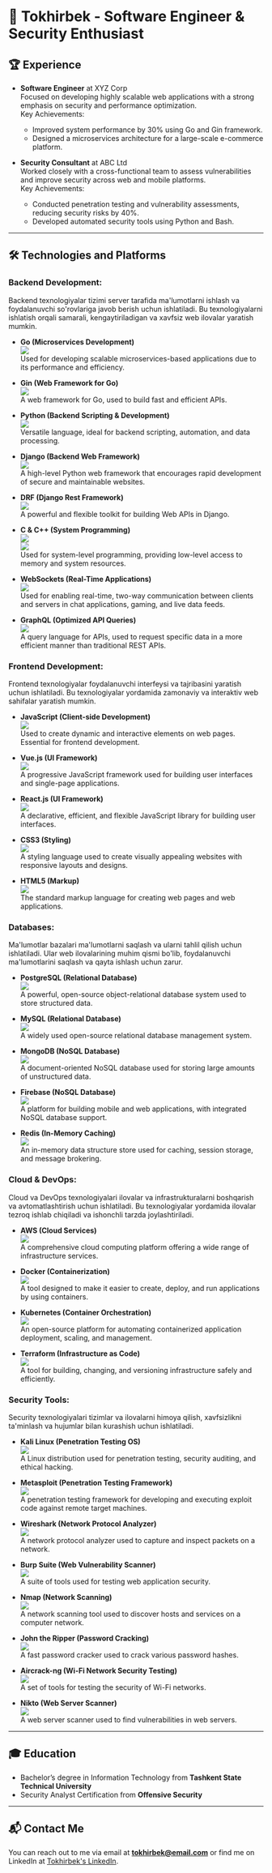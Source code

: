# 🚀 Tokhirbek - Software Engineer & Security Enthusiast

## 🏆 Experience

- **Software Engineer** at XYZ Corp  
  Focused on developing highly scalable web applications with a strong emphasis on security and performance optimization.  
  Key Achievements: 
  - Improved system performance by 30% using Go and Gin framework.  
  - Designed a microservices architecture for a large-scale e-commerce platform.

- **Security Consultant** at ABC Ltd  
  Worked closely with a cross-functional team to assess vulnerabilities and improve security across web and mobile platforms.  
  Key Achievements: 
  - Conducted penetration testing and vulnerability assessments, reducing security risks by 40%.  
  - Developed automated security tools using Python and Bash.

---

## 🛠 Technologies and Platforms

### Backend Development:
Backend texnologiyalar tizimi server tarafida ma'lumotlarni ishlash va foydalanuvchi so'rovlariga javob berish uchun ishlatiladi. Bu texnologiyalarni ishlatish orqali samarali, kengaytiriladigan va xavfsiz web ilovalar yaratish mumkin.

- **Go (Microservices Development)**  
  <img src="https://img.shields.io/badge/Go-00ADD8?style=for-the-badge&logo=go&logoColor=white"/>  
  Used for developing scalable microservices-based applications due to its performance and efficiency.

- **Gin (Web Framework for Go)**  
  <img src="https://img.shields.io/badge/Gin_Gonic-00ADD8?style=for-the-badge&logo=go&logoColor=white"/>  
  A web framework for Go, used to build fast and efficient APIs.

- **Python (Backend Scripting & Development)**  
  <img src="https://img.shields.io/badge/Python-3776AB?style=for-the-badge&logo=python&logoColor=white"/>  
  Versatile language, ideal for backend scripting, automation, and data processing.

- **Django (Backend Web Framework)**  
  <img src="https://img.shields.io/badge/Django-092E20?style=for-the-badge&logo=django&logoColor=white"/>  
  A high-level Python web framework that encourages rapid development of secure and maintainable websites.

- **DRF (Django Rest Framework)**  
  <img src="https://img.shields.io/badge/DRF-red?style=for-the-badge&logo=django&logoColor=white"/>  
  A powerful and flexible toolkit for building Web APIs in Django.

- **C & C++ (System Programming)**  
  <img src="https://img.shields.io/badge/C-00599C?style=for-the-badge&logo=c&logoColor=white"/>  
  <img src="https://img.shields.io/badge/C%2B%2B-00599C?style=for-the-badge&logo=cplusplus&logoColor=white"/>  
  Used for system-level programming, providing low-level access to memory and system resources.

- **WebSockets (Real-Time Applications)**  
  <img src="https://img.shields.io/badge/WebSocket-2E86C1?style=for-the-badge&logo=websocket&logoColor=white"/>  
  Used for enabling real-time, two-way communication between clients and servers in chat applications, gaming, and live data feeds.

- **GraphQL (Optimized API Queries)**  
  <img src="https://img.shields.io/badge/GraphQL-E10098?style=for-the-badge&logo=graphql&logoColor=white"/>  
  A query language for APIs, used to request specific data in a more efficient manner than traditional REST APIs.

### Frontend Development:
Frontend texnologiyalar foydalanuvchi interfeysi va tajribasini yaratish uchun ishlatiladi. Bu texnologiyalar yordamida zamonaviy va interaktiv web sahifalar yaratish mumkin.

- **JavaScript (Client-side Development)**  
  <img src="https://img.shields.io/badge/JavaScript-F7DF1E?style=for-the-badge&logo=javascript&logoColor=black"/>  
  Used to create dynamic and interactive elements on web pages. Essential for frontend development.

- **Vue.js (UI Framework)**  
  <img src="https://img.shields.io/badge/Vue.js-4FC08D?style=for-the-badge&logo=vue.js&logoColor=white"/>  
  A progressive JavaScript framework used for building user interfaces and single-page applications.

- **React.js (UI Framework)**  
  <img src="https://img.shields.io/badge/React-61DAFB?style=for-the-badge&logo=react&logoColor=black"/>  
  A declarative, efficient, and flexible JavaScript library for building user interfaces.

- **CSS3 (Styling)**  
  <img src="https://img.shields.io/badge/CSS3-1572B6?style=for-the-badge&logo=css3&logoColor=white"/>  
  A styling language used to create visually appealing websites with responsive layouts and designs.

- **HTML5 (Markup)**  
  <img src="https://img.shields.io/badge/HTML5-E34F26?style=for-the-badge&logo=html5&logoColor=white"/>  
  The standard markup language for creating web pages and web applications.

### Databases:
Ma'lumotlar bazalari ma'lumotlarni saqlash va ularni tahlil qilish uchun ishlatiladi. Ular web ilovalarining muhim qismi bo'lib, foydalanuvchi ma'lumotlarini saqlash va qayta ishlash uchun zarur.

- **PostgreSQL (Relational Database)**  
  <img src="https://img.shields.io/badge/PostgreSQL-336791?style=for-the-badge&logo=postgresql&logoColor=white"/>  
  A powerful, open-source object-relational database system used to store structured data.

- **MySQL (Relational Database)**  
  <img src="https://img.shields.io/badge/MySQL-4479A1?style=for-the-badge&logo=mysql&logoColor=white"/>  
  A widely used open-source relational database management system.

- **MongoDB (NoSQL Database)**  
  <img src="https://img.shields.io/badge/MongoDB-47A248?style=for-the-badge&logo=mongodb&logoColor=white"/>  
  A document-oriented NoSQL database used for storing large amounts of unstructured data.

- **Firebase (NoSQL Database)**  
  <img src="https://img.shields.io/badge/Firebase-FFCB2F?style=for-the-badge&logo=firebase&logoColor=white"/>  
  A platform for building mobile and web applications, with integrated NoSQL database support.

- **Redis (In-Memory Caching)**  
  <img src="https://img.shields.io/badge/Redis-DC382D?style=for-the-badge&logo=redis&logoColor=white"/>  
  An in-memory data structure store used for caching, session storage, and message brokering.

### Cloud & DevOps:
Cloud va DevOps texnologiyalari ilovalar va infrastrukturalarni boshqarish va avtomatlashtirish uchun ishlatiladi. Bu texnologiyalar yordamida ilovalar tezroq ishlab chiqiladi va ishonchli tarzda joylashtiriladi.

- **AWS (Cloud Services)**  
  <img src="https://img.shields.io/badge/Amazon_AWS-232F3E?style=for-the-badge&logo=amazonaws&logoColor=white"/>  
  A comprehensive cloud computing platform offering a wide range of infrastructure services.

- **Docker (Containerization)**  
  <img src="https://img.shields.io/badge/Docker-2496ED?style=for-the-badge&logo=docker&logoColor=white"/>  
  A tool designed to make it easier to create, deploy, and run applications by using containers.

- **Kubernetes (Container Orchestration)**  
  <img src="https://img.shields.io/badge/Kubernetes-326CE5?style=for-the-badge&logo=kubernetes&logoColor=white"/>  
  An open-source platform for automating containerized application deployment, scaling, and management.

- **Terraform (Infrastructure as Code)**  
  <img src="https://img.shields.io/badge/Terraform-7B42BC?style=for-the-badge&logo=terraform&logoColor=white"/>  
  A tool for building, changing, and versioning infrastructure safely and efficiently.

### Security Tools:
Security texnologiyalari tizimlar va ilovalarni himoya qilish, xavfsizlikni ta'minlash va hujumlar bilan kurashish uchun ishlatiladi.

- **Kali Linux (Penetration Testing OS)**  
  <img src="https://img.shields.io/badge/Kali_Linux-557C94?style=for-the-badge&logo=kali&logoColor=white"/>  
  A Linux distribution used for penetration testing, security auditing, and ethical hacking.

- **Metasploit (Penetration Testing Framework)**  
  <img src="https://img.shields.io/badge/Metasploit-FF0000?style=for-the-badge&logo=metasploit&logoColor=white"/>  
  A penetration testing framework for developing and executing exploit code against remote target machines.

- **Wireshark (Network Protocol Analyzer)**  
  <img src="https://img.shields.io/badge/Wireshark-1679A7?style=for-the-badge&logo=wireshark&logoColor=white"/>  
  A network protocol analyzer used to capture and inspect packets on a network.

- **Burp Suite (Web Vulnerability Scanner)**  
  <img src="https://img.shields.io/badge/Burp_Suite-F8A400?style=for-the-badge&logo=burpsuite&logoColor=white"/>  
  A suite of tools used for testing web application security.

- **Nmap (Network Scanning)**  
  <img src="https://img.shields.io/badge/Nmap-00A300?style=for-the-badge&logo=nmap&logoColor=white"/>  
  A network scanning tool used to discover hosts and services on a computer network.

- **John the Ripper (Password Cracking)**  
  <img src="https://img.shields.io/badge/John_the_Ripper-DA291C?style=for-the-badge&logo=johntheripper&logoColor=white"/>  
  A fast password cracker used to crack various password hashes.

- **Aircrack-ng (Wi-Fi Network Security Testing)**  
  <img src="https://img.shields.io/badge/Aircrack--ng-FF4F00?style=for-the-badge&logo=aircrack-ng&logoColor=white"/>  
  A set of tools for testing the security of Wi-Fi networks.

- **Nikto (Web Server Scanner)**  
  <img src="https://img.shields.io/badge/Nikto-47A248?style=for-the-badge&logo=nikto&logoColor=white"/>  
  A web server scanner used to find vulnerabilities in web servers.

---

## 🎓 Education
- Bachelor’s degree in Information Technology from **Tashkent State Technical University**  
- Security Analyst Certification from **Offensive Security**  

---

## 📬 Contact Me
You can reach out to me via email at **tokhirbek@email.com** or find me on LinkedIn at [Tokhirbek's LinkedIn](https://linkedin.com/in/tokhirbek).
